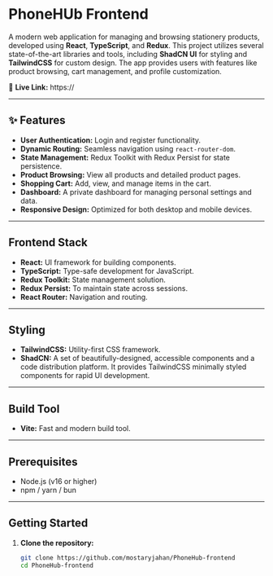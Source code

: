 # PhoneHUb Frontend

A modern web application for managing and browsing stationery products, developed using **React**, **TypeScript**, and **Redux**. This project utilizes several state-of-the-art libraries and tools, including **ShadCN UI** for styling and **TailwindCSS** for custom design. The app provides users with features like product browsing, cart management, and profile customization.

🔗 **Live Link:** https://



---

## ✨ Features

- **User Authentication:** Login and register functionality.
- **Dynamic Routing:** Seamless navigation using `react-router-dom`.
- **State Management:** Redux Toolkit with Redux Persist for state persistence.
- **Product Browsing:** View all products and detailed product pages.
- **Shopping Cart:** Add, view, and manage items in the cart.
- **Dashboard:** A private dashboard for managing personal settings and data.
- **Responsive Design:** Optimized for both desktop and mobile devices.

---

## Frontend Stack

- **React:** UI framework for building components.
- **TypeScript:** Type-safe development for JavaScript.
- **Redux Toolkit:** State management solution.
- **Redux Persist:** To maintain state across sessions.
- **React Router:** Navigation and routing.

---

## Styling

- **TailwindCSS:** Utility-first CSS framework.
- **ShadCN:** A set of beautifully-designed, accessible components and a code distribution platform. It provides TailwindCSS minimally styled components for rapid UI development.

---

## Build Tool

- **Vite:** Fast and modern build tool.

---

## Prerequisites

- Node.js (v16 or higher)
- npm / yarn / bun

---

## Getting Started

1. **Clone the repository:**
   ```bash
   git clone https://github.com/mostaryjahan/PhoneHub-frontend
   cd PhoneHub-frontend

